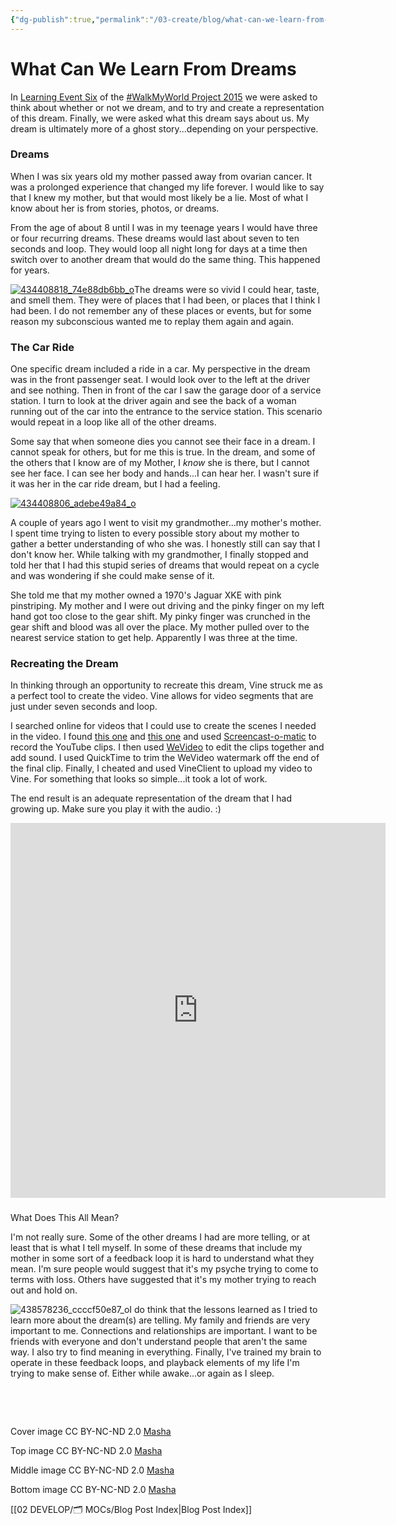 ```yaml
---
{"dg-publish":true,"permalink":"/03-create/blog/what-can-we-learn-from-dreams/","title":"What Can We Learn From Dreams?","tags":["walkmyworld"]}
---
```


# What Can We Learn From Dreams

In [Learning Event Six](https://sites.google.com/site/walkmyworldproject/2015-learning-events/i-dream) of the [#WalkMyWorld Project 2015](https://sites.google.com/site/walkmyworldproject/2015-learning-events) we were asked to think about whether or not we dream, and to try and create a representation of this dream. Finally, we were asked what this dream says about us. My dream is ultimately more of a ghost story...depending on your perspective.

### Dreams

When I was six years old my mother passed away from ovarian cancer. It was a prolonged experience that changed my life forever. I would like to say that I knew my mother, but that would most likely be a lie. Most of what I know about her is from stories, photos, or dreams.

From the age of about 8 until I was in my teenage years I would have three or four recurring dreams. These dreams would last about seven to ten seconds and loop. They would loop all night long for days at a time then switch over to another dream that would do the same thing. This happened for years.

[![434408818_74e88db6bb_o](images/434408818_74e88db6bb_o-700x380.jpg)](http://wiobyrne.com/wp-content/uploads/2015/02/434408818_74e88db6bb_o.jpg)The dreams were so vivid I could hear, taste, and smell them. They were of places that I had been, or places that I think I had been. I do not remember any of these places or events, but for some reason my subconscious wanted me to replay them again and again.

### **The Car Ride**

One specific dream included a ride in a car. My perspective in the dream was in the front passenger seat. I would look over to the left at the driver and see nothing. Then in front of the car I saw the garage door of a service station. I turn to look at the driver again and see the back of a woman running out of the car into the entrance to the service station. This scenario would repeat in a loop like all of the other dreams.

Some say that when someone dies you cannot see their face in a dream. I cannot speak for others, but for me this is true. In the dream, and some of the others that I know are of my Mother, I _know_ she is there, but I cannot see her face. I can see her body and hands...I can hear her. I wasn't sure if it was her in the car ride dream, but I had a feeling.

[![434408806_adebe49a84_o](images/434408806_adebe49a84_o-700x380.jpg)](http://wiobyrne.com/wp-content/uploads/2015/02/434408806_adebe49a84_o.jpg)

A couple of years ago I went to visit my grandmother...my mother's mother. I spent time trying to listen to every possible story about my mother to gather a better understanding of who she was. I honestly still can say that I don't know her. While talking with my grandmother, I finally stopped and told her that I had this stupid series of dreams that would repeat on a cycle and was wondering if she could make sense of it.

She told me that my mother owned a 1970's Jaguar XKE with pink pinstriping. My mother and I were out driving and the pinky finger on my left hand got too close to the gear shift. My pinky finger was crunched in the gear shift and blood was all over the place. My mother pulled over to the nearest service station to get help. Apparently I was three at the time.

### Recreating the Dream

In thinking through an opportunity to recreate this dream, Vine struck me as a perfect tool to create the video. Vine allows for video segments that are just under seven seconds and loop.

I searched online for videos that I could use to create the scenes I needed in the video. I found [this one](https://www.youtube.com/watch?v=ZyLjfS3UdWM) and [this one](https://www.youtube.com/watch?v=1zYcuO3IeU0) and used [Screencast-o-matic](http://www.screencast-o-matic.com/) to record the YouTube clips. I then used [WeVideo](https://www.wevideo.com/) to edit the clips together and add sound. I used QuickTime to trim the WeVideo watermark off the end of the final clip. Finally, I cheated and used VineClient to upload my video to Vine. For something that looks so simple...it took a lot of work.

The end result is an adequate representation of the dream that I had growing up. Make sure you play it with the audio. :)

<iframe src="https://vine.co/v/O2nxi3M7gAj/embed/simple" width="600" height="600" frameborder="0"></iframe>

### 

<script src="https://platform.vine.co/static/scripts/embed.js"></script>

What Does This All Mean?

I'm not really sure. Some of the other dreams I had are more telling, or at least that is what I tell myself. In some of these dreams that include my mother in some sort of a feedback loop it is hard to understand what they mean. I'm sure people would suggest that it's my psyche trying to come to terms with loss. Others have suggested that it's my mother trying to reach out and hold on.

![438578236_ccccf50e87_o](images/438578236_ccccf50e87_o-750x380.jpg)I do think that the lessons learned as I tried to learn more about the dream(s) are telling. My family and friends are very important to me. Connections and relationships are important. I want to be friends with everyone and don't understand people that aren't the same way. I also try to find meaning in everything. Finally, I've trained my brain to operate in these feedback loops, and playback elements of my life I'm trying to make sense of. Either while awake...or again as I sleep.

 

 

Cover image CC BY-NC-ND 2.0 [Masha](https://www.flickr.com/photos/masha_k_sh/471084625/in/set-72157600032208397)

Top image CC BY-NC-ND 2.0 [Masha](https://www.flickr.com/photos/masha_k_sh/434408818/in/set-72157600032208397)

Middle image CC BY-NC-ND 2.0 [Masha](https://www.flickr.com/photos/masha_k_sh/434408806/in/set-72157600032208397)

Bottom image CC BY-NC-ND 2.0 [Masha](https://www.flickr.com/photos/masha_k_sh/438578236/in/set-72157600032208397)

[[02 DEVELOP/🗂️ MOCs/Blog Post Index\|Blog Post Index]]